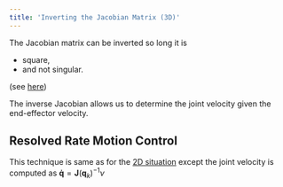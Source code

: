 ```yaml
---
title: 'Inverting the Jacobian Matrix (3D)'
---
```


The Jacobian matrix can be inverted so long it is

* square,
* and not singular.

(see [here](#inverting-the-jacobian-matrix))

The inverse Jacobian allows us to determine the joint velocity given the end-effector velocity.

## Resolved Rate Motion Control

This technique is same as for the [2D situation](#resolved-rate-motion-control-in-2d) except the joint velocity is computed as $\mathbf{\dot{q}}=\mathbf{J}(\mathbf{q}_k)^{-1}\nu$
